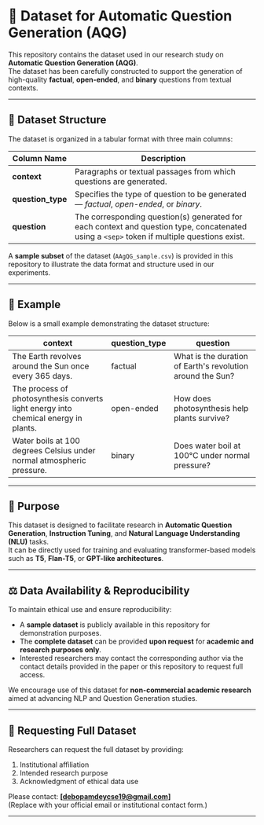 # 🧠 Dataset for Automatic Question Generation (AQG)

This repository contains the dataset used in our research study on **Automatic Question Generation (AQG)**.  
The dataset has been carefully constructed to support the generation of high-quality **factual**, **open-ended**, and **binary** questions from textual contexts.

---

## 📂 Dataset Structure

The dataset is organized in a tabular format with three main columns:

| Column Name      | Description                                                                 |
|------------------|------------------------------------------------------------------------------|
| **context**       | Paragraphs or textual passages from which questions are generated.          |
| **question_type** | Specifies the type of question to be generated — *factual*, *open-ended*, or *binary*. |
| **question**      | The corresponding question(s) generated for each context and question type, concatenated using a `<sep>` token if multiple questions exist. |

A **sample subset** of the dataset (`AAgQG_sample.csv`) is provided in this repository to illustrate the data format and structure used in our experiments.

---

## 📘 Example

Below is a small example demonstrating the dataset structure:

| context | question_type | question |
|----------|----------------|----------|
| The Earth revolves around the Sun once every 365 days. | factual | What is the duration of Earth's revolution around the Sun? |
| The process of photosynthesis converts light energy into chemical energy in plants. | open-ended | How does photosynthesis help plants survive? |
| Water boils at 100 degrees Celsius under normal atmospheric pressure. | binary | Does water boil at 100°C under normal pressure? |

---

## 🎯 Purpose

This dataset is designed to facilitate research in **Automatic Question Generation**, **Instruction Tuning**, and **Natural Language Understanding (NLU)** tasks.  
It can be directly used for training and evaluating transformer-based models such as **T5**, **Flan-T5**, or **GPT-like architectures**.

---

## ⚖️ Data Availability & Reproducibility

To maintain ethical use and ensure reproducibility:

- A **sample dataset** is publicly available in this repository for demonstration purposes.  
- The **complete dataset** can be provided **upon request** for **academic and research purposes only**.  
- Interested researchers may contact the corresponding author via the contact details provided in the paper or this repository to request full access.

We encourage use of this dataset for **non-commercial academic research** aimed at advancing NLP and Question Generation studies.

---

## 📨 Requesting Full Dataset

Researchers can request the full dataset by providing:
1. Institutional affiliation  
2. Intended research purpose  
3. Acknowledgment of ethical data use  

Please contact: **[debopamdeycse19@gmail.com]**  
(Replace with your official email or institutional contact form.)

---

